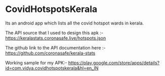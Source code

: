 # CovidHotspotsKerala

Its an android app which lists all the covid hotspot wards in kerala.


The API source that I used to design this apk :-
https://keralastats.coronasafe.live/hotspots.json

The github link to the API documentation here :-
https://github.com/coronasafe/kerala-stats

Working sample for my APK:-
https://play.google.com/store/apps/details?id=com.vidya.covidhotspotskerala&hl=en_IN
